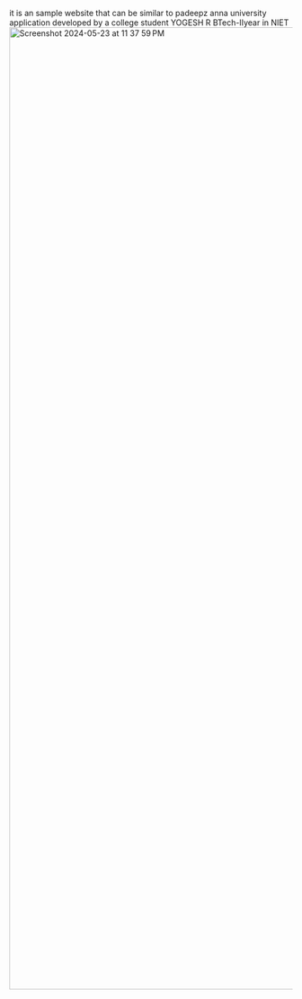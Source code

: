 it is an sample website that can be similar to padeepz anna university application developed by a college student YOGESH R BTech-IIyear in NIET<img width="1709" alt="Screenshot 2024-05-23 at 11 37 59 PM" src="https://github.com/Bloodyidiot/E-learning/assets/144438667/14dd591f-6b8f-419e-9eb2-e810db92f153">
